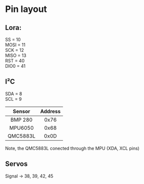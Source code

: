 # Pin layout

## Lora:

SS = 10  
MOSI = 11  
SCK = 12  
MISO = 13  
RST = 40  
DIO0 = 41  

## I²C

SDA = 8  
SCL = 9  

| Sensor   | Address |
| :------: | :-----: |
| BMP 280  |   0x76  |
| MPU6050  |   0x68  |
| QMC5883L |   0x0D  |

Note, the QMC5883L conected through the MPU (XDA, XCL pins)

## Servos

Signal -> 38, 39, 42, 45
